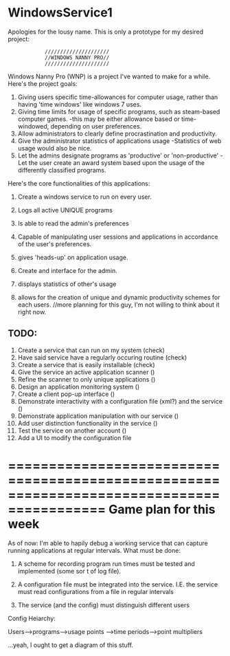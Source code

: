 WindowsService1
===============

Apologies for the lousy name. This is only a prototype for my desired project:

                /////////////////////
                //WINDOWS NANNY PRO//
                /////////////////////


Windows Nanny Pro (WNP) is a project I've wanted to make for a while. Here's the project goals:


1. Giving users specific time-allowances for computer usage, rather than having 'time windows' like windows 7 uses.
2. Giving time limits for usage of specific programs, such as steam-based computer games.
                -this may be either allowance based or time-windowed, depending on user preferences.
3. Allow administrators to clearly define procrastination and productivity.
4. Give the administrator statistics of applications usage
                -Statistics of web usage would also be nice.
5. Let the admins designate programs as 'productive' or 'non-productive'
            -Let the user create an award system based upon the usage of the differently classified programs.


Here's the core functionalities of this applications:


1. Create a windows service to run on every user.

2. Logs all active UNIQUE programs

3. Is able to read the admin's preferences

4. Capable of manipulating user sessions and applications in accordance of the user's preferences.

5. gives 'heads-up' on application usage.

6. Create and interface for the admin.

7. displays statistics of other's usage

8. allows for the creation of unique and dynamic productivity schemes for each users.
      //more planning for this guy, I'm not willing to think about it right now.

TODO:
-------------------------------------------------------------------------------------------
  1. Create a service that can run on my system                                   (check)
  2. Have said service have a regularly occuring routine                          (check)
  3. Create a service that is easily installable                                  (check)
  4. Give the service an active application scanner                               ()
  5. Refine the scanner to only unique applications                               ()
  6. Design an application monitoring system                                      ()
  7. Create a client pop-up interface                                             ()
  8. Demonstrate interactivity with a configuration file (xml?) and the service   ()
  9. Demonstrate application manipulation with our service                        ()
  10. Add user distinction functionality in the service                           ()
  11. Test the service on another account                                         ()
  12. Add a UI to modify the configuration file

==========================================================================================
Game plan for this week
==========================================================================================
As of now:
I'm able to hapily debug a working service that can capture running applications at regular intervals.
What must be done:

1. A scheme for recording program run times must be tested and implemented (some sor t of log file).

2. A configuration file must be integrated into the service. I.E. the service must read configurations from a file in regular intervals

3. The service (and the config) must distinguish different users
 
Config Heiarchy:

Users-->programs-->usage points
     -->time periods-->point multipliers

...yeah, I ought to get a diagram of this stuff. 
